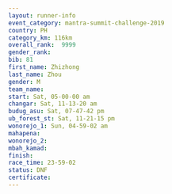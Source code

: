 ```yaml
---
layout: runner-info 
event_category: mantra-summit-challenge-2019 
country: PH
category_km: 116km 
overall_rank:  9999
gender_rank: 
bib: 81
first_name: Zhizhong
last_name: Zhou
gender: M
team_name: 
start: Sat, 05-00-00 am
changar: Sat, 11-13-20 am
budug_asu: Sat, 07-47-42 pm
ub_forest_st: Sat, 11-21-15 pm
wonorejo_1: Sun, 04-59-02 am
mahapena: 
wonorejo_2: 
mbah_kamad: 
finish: 
race_time: 23-59-02
status: DNF
certificate: 
---
```

